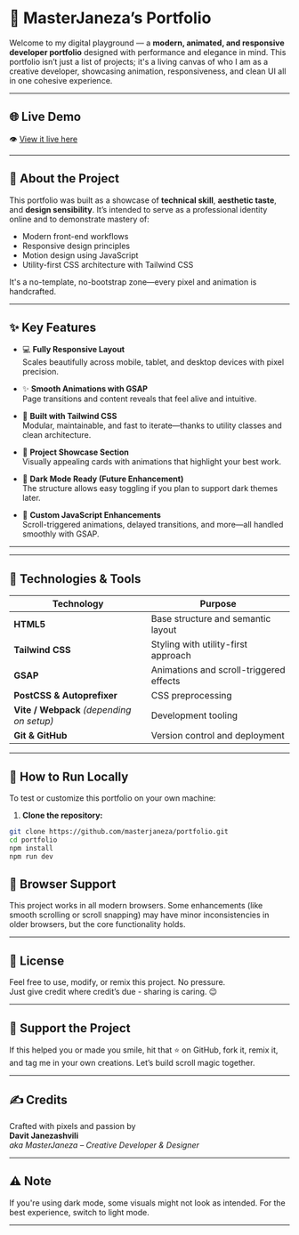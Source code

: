 # 🎨 MasterJaneza’s Portfolio

Welcome to my digital playground — a **modern, animated, and responsive developer portfolio** designed with performance and elegance in mind. This portfolio isn’t just a list of projects; it's a living canvas of who I am as a creative developer, showcasing animation, responsiveness, and clean UI all in one cohesive experience.

---

## 🌐 Live Demo

👁️ [View it live here](https://portfolio-masterjanezas-projects.vercel.app)

---

## 📖 About the Project

This portfolio was built as a showcase of **technical skill**, **aesthetic taste**, and **design sensibility**. It’s intended to serve as a professional identity online and to demonstrate mastery of:

- Modern front-end workflows
- Responsive design principles
- Motion design using JavaScript
- Utility-first CSS architecture with Tailwind CSS

It's a no-template, no-bootstrap zone—every pixel and animation is handcrafted.

---

## ✨ Key Features

- 💻 **Fully Responsive Layout**  
  Scales beautifully across mobile, tablet, and desktop devices with pixel precision.

- ✨ **Smooth Animations with GSAP**  
  Page transitions and content reveals that feel alive and intuitive.

- 🎨 **Built with Tailwind CSS**  
  Modular, maintainable, and fast to iterate—thanks to utility classes and clean architecture.

- 📂 **Project Showcase Section**  
  Visually appealing cards with animations that highlight your best work.

- 🌙 **Dark Mode Ready (Future Enhancement)**  
  The structure allows easy toggling if you plan to support dark themes later.

- 🧠 **Custom JavaScript Enhancements**  
  Scroll-triggered animations, delayed transitions, and more—all handled smoothly with GSAP.

---


---

## 🔧 Technologies & Tools

| Technology | Purpose |
|------------|---------|
| **HTML5**  | Base structure and semantic layout |
| **Tailwind CSS** | Styling with utility-first approach |
| **GSAP**   | Animations and scroll-triggered effects |
| **PostCSS & Autoprefixer** | CSS preprocessing |
| **Vite / Webpack** *(depending on setup)* | Development tooling |
| **Git & GitHub** | Version control and deployment |

---

## 🚀 How to Run Locally

To test or customize this portfolio on your own machine:

1. **Clone the repository:**
```bash
git clone https://github.com/masterjaneza/portfolio.git
cd portfolio
npm install
npm run dev
```


## 🧪 Browser Support

This project works in all modern browsers. Some enhancements (like smooth scrolling or scroll snapping) may have minor inconsistencies in older browsers, but the core functionality holds.

---

## 🧪 License

Feel free to use, modify, or remix this project. No pressure.  
Just give credit where credit’s due - sharing is caring. 😉

---

## 🌟 Support the Project

If this helped you or made you smile, hit that ⭐ on GitHub, fork it, remix it, and tag me in your own creations. Let’s build scroll magic together.

---

## ✍️ Credits

Crafted with pixels and passion by  
**Davit Janezashvili**  
_aka MasterJaneza – Creative Developer & Designer_

---

## ⚠️ Note

If you're using dark mode, some visuals might not look as intended. For the best experience, switch to light mode.

---

